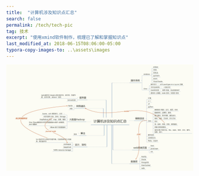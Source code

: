```yaml
---
title:  "计算机涉及知识点汇总"
search: false
permalink: /tech/tech-pic
tag: 技术
excerpt: "使用xmind软件制作，梳理已了解和掌握知识点"
last_modified_at: 2018-06-15T08:06:00-05:00
typora-copy-images-to: ..\assets\images
---
```


![计算机涉及知识点汇总](../assets/images/计算机涉及知识点汇总.jpg)